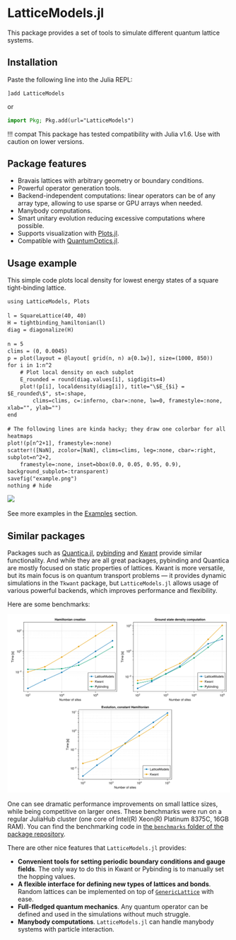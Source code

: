 # LatticeModels.jl

This package provides a set of tools to simulate different quantum lattice systems.

## Installation

Paste the following line into the Julia REPL:
```
]add LatticeModels
```
or
```julia
import Pkg; Pkg.add(url="LatticeModels")
```

!!! compat
    This package has tested compatibility with Julia v1.6. Use with caution on lower versions.

## Package features
- Bravais lattices with arbitrary geometry or boundary conditions.
- Powerful operator generation tools.
- Backend-independent computations: linear operators can be of any array type, allowing to use sparse or GPU arrays when needed.
- Manybody computations.
- Smart unitary evolution reducing excessive computations where possible.
- Supports visualization with [Plots.jl](https://github.com/JuliaPlots/Plots.jl).
- Compatible with [QuantumOptics.jl](https://github.com/qojulia/QuantumOptics.jl).

## Usage example

This simple code plots local density for lowest energy states of a square tight-binding lattice.

```@example
using LatticeModels, Plots

l = SquareLattice(40, 40)
H = tightbinding_hamiltonian(l)
diag = diagonalize(H)

n = 5
clims = (0, 0.0045)
p = plot(layout = @layout[ grid(n, n) a{0.1w}], size=(1000, 850))
for i in 1:n^2
    # Plot local density on each subplot
    E_rounded = round(diag.values[i], sigdigits=4)
    plot!(p[i], localdensity(diag[i]), title="\$E_{$i} = $E_rounded\$", st=:shape, 
        clims=clims, c=:inferno, cbar=:none, lw=0, framestyle=:none, xlab="", ylab="")
end

# The following lines are kinda hacky; they draw one colorbar for all heatmaps
plot!(p[n^2+1], framestyle=:none)
scatter!([NaN], zcolor=[NaN], clims=clims, leg=:none, cbar=:right, subplot=n^2+2, 
    framestyle=:none, inset=bbox(0.0, 0.05, 0.95, 0.9), background_subplot=:transparent)
savefig("example.png")
nothing # hide
```
![](example.png)

See more examples in the [Examples](@ref) section.

## Similar packages

Packages such as [Quantica.jl](https://github.com/pablosanjose/Quantica.jl), [pybinding](https://docs.pybinding.site/en/stable/index.html) and [Kwant](https://kwant-project.org/) provide similar functionality. And while they are all great packages, pybinding and Quantica are mostly focused on static properties of lattices. Kwant is more versatile, but its main focus is on quantum transport problems — it provides dynamic simulations in the `Tkwant` package, but `LatticeModels.jl` allows usage of various powerful backends, which improves performance and flexibility.

Here are some benchmarks: 

![All benchmarks composed](./assets/benchmark_all.svg)

One can see dramatic performance improvements on small lattice sizes, while being competitive on larger ones.
These benchmarks were run on a regular JuliaHub cluster (one core of Intel(R) Xeon(R) Platinum 8375C, 16GB RAM).
You can find the benchmarking code in [the `benchmarks` folder of the package repository](https://github.com/aryavorskiy/LatticeModels.jl/tree/master/benchmarks).

There are other nice features that `LatticeModels.jl` provides:

- **Convenient tools for setting periodic boundary conditions and gauge fields**. The only way to do this in 
    Kwant or Pybinding is to manually set the hopping values.
- **A flexible interface for defining new types of lattices and bonds**. Random lattices can be implemented
    on top of [`GenericLattice`](@ref) with ease.
- **Full-fledged quantum mechanics**. Any quantum operator can be defined and used in the simulations without much struggle.
- **Manybody computations**. `LatticeModels.jl` can handle manybody systems with particle interaction.
